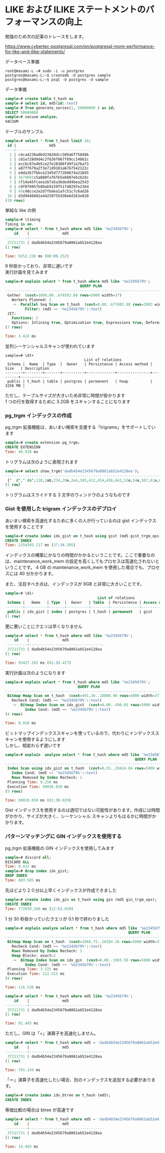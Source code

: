# LIKE および ILIKE ステートメントのパフォーマンスの向上

勉強のため次の記事のトレースをします。

https://www.cybertec-postgresql.com/en/postgresql-more-performance-for-like-and-ilike-statements/

データベース準備

```
root@masami-L ~# sudo -i -u postgres
postgres@masami-L:~$ createdb -U postgres sample
postgres@masami-L:~$ psql -U postgres -d sample
```

データ準備

```sql
sample=# create table t_hash as
sample-# select id, md5(id::text)
sample-# from generate_series(1, 50000000 ) as id;
SELECT 50000000
sample=# vacuum analyze;
VACUUM
```

テーブルのサンプル

```Sql
sample=# select * from t_hash limit 10;
 id |               md5
----+----------------------------------
  1 | c4ca4238a0b923820dcc509a6f75849b
  2 | c81e728d9d4c2f636f067f89cc14862c
  3 | eccbc87e4b5ce2fe28308fd9f2a7baf3
  4 | a87ff679a2f3e71d9181a67b7542122c
  5 | e4da3b7fbbce2345d7772b0674a318d5
  6 | 1679091c5a880faf6fb5e6087eb1b2dc
  7 | 8f14e45fceea167a5a36dedd4bea2543
  8 | c9f0f895fb98ab9159f51fd0297e236d
  9 | 45c48cce2e2d7fbdea1afc51c7c6ad26
 10 | d3d9446802a44259755d38e6d163e820
(10 rows)
```

単純な like の例

```Sql
sample=# \timing
Timing is on.
sample=# select * from t_hash where md5 like '%e2345679%';
    id    |               md5
----------+----------------------------------
 37211731 | dadb4b54e2345679a8861ab52e4128ea
(1 row)

Time: 9252.238 ms (00:09.252)
```

9 秒掛かっており、非常に遅いです  
実行計画を見てみます

```Sql
sample=# explain select * from t_hash where md5 like '%e2345679%';
                                  QUERY PLAN
-------------------------------------------------------------------------------
 Gather  (cost=1000.00..678583.88 rows=5000 width=37)
   Workers Planned: 2
   ->  Parallel Seq Scan on t_hash  (cost=0.00..677083.88 rows=2083 width=37)
         Filter: (md5 ~~ '%e2345679%'::text)
 JIT:
   Functions: 2
   Options: Inlining true, Optimization true, Expressions true, Deforming true
(7 rows)

Time: 3.424 ms
```

並列シーケンシャルスキャンが使われています

```
sample=# \dt+
                                    List of relations
 Schema |  Name  | Type  |  Owner   | Persistence | Access method |  Size   | Description
--------+--------+-------+----------+-------------+---------------+---------+-------------
 public | t_hash | table | postgres | permanent   | heap          | 3256 MB |
```

ただし、テーブルサイズが大きいため非常に時間が掛かります  
1 つの行を取得するために 3.2GB をスキャンすることになります

### pg_trgm インデックスの作成

pg_trgm 拡張機能は、あいまい検索を支援する「trigrams」をサポートしています

```Sql
sample=# create extension pg_trgm;
CREATE EXTENSION
Time: 46.938 ms
```

トリグラムは次のように表現されます

```sql
sample=# select show_trgm('dadb454e2345679a8861ab52e4128ea');
-----------------------------------------------------------------------------------------------------------------------------------------
 {"  d"," da",128,1ab,234,28e,2e4,345,412,454,456,4e2,52e,54e,567,61a,679,79a,861,886,8ea,9a8,a88,ab5,adb,b45,b52,dad,db4,e23,e41,"ea "}
(1 row)
```

トリグラムはスライドする 3 文字のウィンドウのようなものです

### Gist を使用した trigram インデックスのデプロイ

あいまい検索を高速化するために多くの人が行っているのは gist インデックスを使用することです

```sql
sample=# create index idx_gist on t_hash using gist (md5 gist_trgm_ops);
CREATE INDEX
Time: 2254395.117 ms (37:34.395)
```

インデックスの構築にかなりの時間がかかるということです。ここで重要なのは、maintenance_work_mem の設定を高くしてもプロセスは高速化されないということです。 4 GB の maintenance_work_mem を使用した場合でも、プロセスには 40 分かかります。

また、注目すべき点は、インデックスが 9GB と非常に大きいことです。

```sql
sample=# \di+
                                          List of relations
 Schema |   Name   | Type  |  Owner   | Table  | Persistence | Access method |  Size   | Description
--------+----------+-------+----------+--------+-------------+---------------+---------+-------------
 public | idx_gist | index | postgres | t_hash | permanent   | gist          | 8781 MB |
(1 row)
```

更に悪いことにクエリは早くなりません

```Sql
sample=# select * from t_hash where md5 like '%e2345679%';
    id    |               md5
----------+----------------------------------
 37211731 | dadb4b54e2345679a8861ab52e4128ea
(1 row)

Time: 93427.202 ms (01:33.427)
```

実行計画は次のようになります

```sql
sample=# explain select * from t_hash where md5 like '%e2345679%';
                                 QUERY PLAN
----------------------------------------------------------------------------
 Bitmap Heap Scan on t_hash  (cost=491.30..18808.90 rows=5000 width=37)
   Recheck Cond: (md5 ~~ '%e2345679%'::text)
   ->  Bitmap Index Scan on idx_gist  (cost=0.00..490.05 rows=5000 width=0)
         Index Cond: (md5 ~~ '%e2345679%'::text)
(4 rows)

Time: 0.910 ms
```

ビットマップインデックススキャンを使っているので、代わりにインデックススキャンを使用するようにします  
しかし、相変わらず遅いです

```sql
sample=# explain  analyze select * from t_hash where md5 like '%e2345679%';
                                                           QUERY PLAN
---------------------------------------------------------------------------------------------------------------------------------
 Index Scan using idx_gist on t_hash  (cost=0.55..20424.04 rows=5000 width=37) (actual time=17832.779..99027.978 rows=1 loops=1)
   Index Cond: (md5 ~~ '%e2345679%'::text)
   Rows Removed by Index Recheck: 1
 Planning Time: 0.250 ms
 Execution Time: 99028.020 ms
(5 rows)

Time: 99028.658 ms (01:39.029)
```

Gist インデックスを使用するのは適切ではない可能性があります。作成には時間がかかり、サイズが大きく、シーケンシャル スキャンよりもはるかに時間がかかります。

### パターンマッチングに GIN インデックスを使用する

pg_trgm 拡張機能の GIN インデックスを使用してみます

```Sql
sample=# discard all;
DISCARD ALL
Time: 0.432 ms
sample=# drop index idx_gist;
DROP INDEX
Time: 803.505 ms
```

先ほどより２０分以上早くインデックスが作成できました

```sql
sample=# create index idx_gin on t_hash using gin (md5 gin_trgm_ops);
CREATE INDEX
Time: 772030.260 ms (12:52.030)
```

1 分 30 秒掛かっていたクエリが 0.1 秒で終わりました

```Sql
sample=# explain analyze select * from t_hash where md5 like '%e2345679%';
                                                        QUERY PLAN
--------------------------------------------------------------------------------------------------------------------------
 Bitmap Heap Scan on t_hash  (cost=1966.75..20284.36 rows=5000 width=37) (actual time=112.491..112.493 rows=1 loops=1)
   Recheck Cond: (md5 ~~ '%e2345679%'::text)
   Rows Removed by Index Recheck: 1
   Heap Blocks: exact=2
   ->  Bitmap Index Scan on idx_gin  (cost=0.00..1965.50 rows=5000 width=0) (actual time=112.166..112.166 rows=2 loops=1)
         Index Cond: (md5 ~~ '%e2345679%'::text)
 Planning Time: 3.525 ms
 Execution Time: 112.515 ms
(8 rows)

Time: 116.536 ms
```

```sql
sample=# select * from t_hash where md5 like '%e2345679%';
    id    |               md5
----------+----------------------------------
 37211731 | dadb4b54e2345679a8861ab52e4128ea
(1 row)

Time: 91.445 ms
```

ただし、GIN は「=」演算子を高速化しません。

```sql
sample=# select * from t_hash where md5 = 'dadb4b54e2345679a8861ab52e4128ea';
    id    |               md5
----------+----------------------------------
 37211731 | dadb4b54e2345679a8861ab52e4128ea
(1 row)

Time: 765.149 ms
```

「＝」演算子を高速化したい場合、別のインデックスを追加する必要があります。

```Sql
sample=# create index idx_btree on t_hash (md5);
CREATE INDEX
```

等価比較の場合は btree が高速です

```sql
sample=# select * from t_hash where md5 = 'dadb4b54e2345679a8861ab52e4128ea';
    id    |               md5
----------+----------------------------------
 37211731 | dadb4b54e2345679a8861ab52e4128ea
(1 row)

Time: 14.403 ms
```

